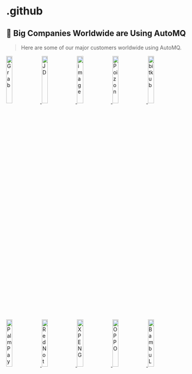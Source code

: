 # .github


## 👥 Big Companies Worldwide are Using AutoMQ
> Here are some of our major customers worldwide using AutoMQ.

<a href="https://www.youtube.com/watch?v=IB8sh639Rsg" target="_blank">
    <img alt="Grab" src="https://github.com/user-attachments/assets/dc32f584-fa62-4805-9cef-bad9902b7473" width="18%" />
</a> 
<a href="https://www.automq.com/blog/jdcom-automq-cubefs-trillion-scale-kafka-messaging" target="_blank">
    <img alt="JD" src="https://github.com/user-attachments/assets/fa680ea0-a078-419d-8ccd-01595732cfdf" width="18%" />
</a> 
<a href="https://www.automq.com/blog/automq-help-geely-auto-solve-the-pain-points-of-kafka-elasticity-in-the-v2x-scenario" target="_blank">
    <img alt="image" src="https://github.com/user-attachments/assets/7e6df0f2-e79d-4d97-a4fc-fb50774fd2dd" width="18%" />
</a> 
<a href="https://www.automq.com/blog/dewu-builds-trillion-level-monitoring-system-based-on-automq" target="_blank">
    <img alt="Poizon" src="https://github.com/user-attachments/assets/a4d46a21-9b9d-4a95-88fd-e123b8f35063" width="18%" />
</a> 
<a href="https://www.automq.com/customer" target="_blank">
    <img alt="bitkub" src="https://github.com/user-attachments/assets/743dff96-f18c-4f2a-b9fe-5e90c1d03beb" width="18%" />
</a> 
<a href="https://www.automq.com/customer" target="_blank">
    <img alt="PalmPay" src="https://github.com/user-attachments/assets/471732df-bacd-4041-ad99-024306167f60" width="18%" />
</a> 
<a href="https://www.automq.com/blog/automq-vs-kafka-evaluation-and-comparison-by-little-red-book" target="_blank">
    <img alt="RedNote" src="https://github.com/user-attachments/assets/b7fdcda3-7670-44db-9311-6d1dd45e134b" width="18%" />
</a> 
<a href="https://www.automq.com/blog/xpeng-motors-reduces-costs-by-50-by-replacing-kafka-with-automq" target="_blank">
    <img alt="XPENG" src="https://github.com/user-attachments/assets/4fbad4c3-d365-49dc-8dfa-ca4060a70b1a" width="18%" />
</a> 
<a href="https://www.automq.com/customer" target="_blank">
    <img alt="OPPO" src="https://github.com/user-attachments/assets/ff7600fa-0776-4879-a3fd-3ad5d898e41c" width="18%" />
</a> 
<a href="https://www.automq.com/customer" target="_blank">
    <img alt="BambuLab" src="https://github.com/user-attachments/assets/1a58f96e-df47-4a7e-b0fe-a0d51ea93586" width="18%" />
</a> 










